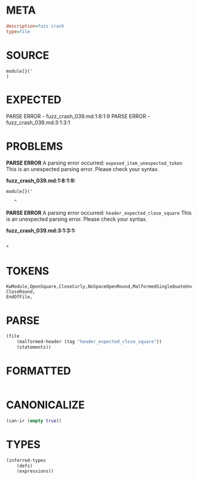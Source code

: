 # META
~~~ini
description=fuzz crash
type=file
~~~
# SOURCE
~~~roc
module[}('
)
~~~
# EXPECTED
PARSE ERROR - fuzz_crash_039.md:1:8:1:9
PARSE ERROR - fuzz_crash_039.md:3:1:3:1
# PROBLEMS
**PARSE ERROR**
A parsing error occurred: `exposed_item_unexpected_token`
This is an unexpected parsing error. Please check your syntax.

**fuzz_crash_039.md:1:8:1:9:**
```roc
module[}('
```
       ^


**PARSE ERROR**
A parsing error occurred: `header_expected_close_square`
This is an unexpected parsing error. Please check your syntax.

**fuzz_crash_039.md:3:1:3:1:**
```roc

```
^


# TOKENS
~~~zig
KwModule,OpenSquare,CloseCurly,NoSpaceOpenRound,MalformedSingleQuoteUnclosed,
CloseRound,
EndOfFile,
~~~
# PARSE
~~~clojure
(file
	(malformed-header (tag "header_expected_close_square"))
	(statements))
~~~
# FORMATTED
~~~roc
~~~
# CANONICALIZE
~~~clojure
(can-ir (empty true))
~~~
# TYPES
~~~clojure
(inferred-types
	(defs)
	(expressions))
~~~
